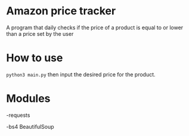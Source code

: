 # Amazon price tracker
A program that daily checks if the price of a 
product is equal to or lower than a price set by the user

# How to use
`python3 main.py` then input the desired price for the product.

# Modules
-requests

-bs4 BeautifulSoup

